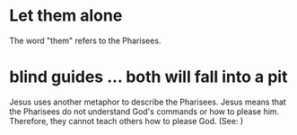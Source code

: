 
# Let them alone
The word "them" refers to the Pharisees.

# blind guides ... both will fall into a pit
Jesus uses another metaphor to describe the Pharisees. Jesus means that the Pharisees do not understand God's commands or how to please him. Therefore, they cannot teach others how to please God. (See: )